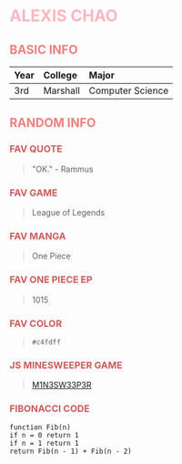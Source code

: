 # <span style="color:lightpink">**ALEXIS CHAO**</span>
## <span style="color:lightcoral">**BASIC INFO**</span>
|  Year  |  College  |      Major       | 
| :----  |   :---    |      :---        | 
|  3rd   |  Marshall | Computer Science |
## <span style="color:lightcoral">**RANDOM INFO**</span>
### <span style="color:indianred">**FAV QUOTE**</span>
> "OK." - Rammus
### <span style="color:indianred">**FAV GAME**</span>
> League of Legends
### <span style="color:indianred">**FAV MANGA**</span>
> One Piece
### <span style="color:indianred">**FAV ONE PIECE EP**</span>
> 1015
### <span style="color:indianred">**FAV COLOR**</span>
>`#c4fdff`
### <span style="color:indianred">**JS MINESWEEPER GAME**</span>
>[M1N3SW33P3R](https://alexisapcs.github.io/Minesweeper/)
### <span style="color:indianred">**FIBONACCI CODE**</span>
```
function Fib(n)
if n = 0 return 1
if n = 1 return 1
return Fib(n - 1) + Fib(n - 2) 
```